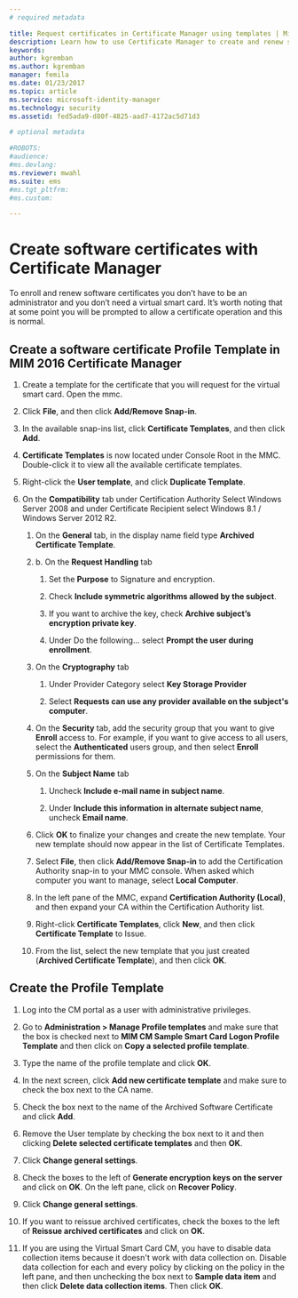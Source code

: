```yaml
---
# required metadata

title: Request certificates in Certificate Manager using templates | Microsoft Docs
description: Learn how to use Certificate Manager to create and renew software certificates with profile templates.
keywords:
author: kgremban
ms.author: kgremban
manager: femila
ms.date: 01/23/2017
ms.topic: article
ms.service: microsoft-identity-manager
ms.technology: security
ms.assetid: fed5ada9-d80f-4825-aad7-4172ac5d71d3

# optional metadata

#ROBOTS:
#audience:
#ms.devlang:
ms.reviewer: mwahl
ms.suite: ems
#ms.tgt_pltfrm:
#ms.custom:

---
```


# Create software certificates with Certificate Manager
To enroll and renew software certificates you don’t have to be an administrator and you don’t need a virtual smart card. It’s worth noting that at some point you will be prompted to allow a certificate operation and this is normal.

## Create a software certificate Profile Template in MIM 2016 Certificate Manager

1.  Create a template for the certificate that you will request for the virtual smart card. Open the mmc.

2.  Click **File**, and then click **Add/Remove Snap-in**.

3.  In the available snap-ins list, click **Certificate Templates**, and then click **Add**.

4.  **Certificate Templates** is now located under Console Root in the MMC. Double-click it to view all the available certificate templates.

5.  Right-click the **User template**, and click **Duplicate Template**.

6.  On the **Compatibility** tab under Certification Authority Select Windows Server 2008 and under Certificate Recipient select Windows 8.1 / Windows Server 2012 R2.

    1.  On the **General** tab, in the display name field type **Archived Certificate Template**.

    2.  b.	On the **Request Handling** tab

        1.  Set the **Purpose** to Signature and encryption.

        2.  Check **Include symmetric algorithms allowed by the subject**.

        3.  If you want to archive the key, check **Archive subject’s encryption private key**.

        4.  Under Do the following… select **Prompt the user during enrollment**.

    3.  On the **Cryptography** tab

        1.  Under Provider Category select **Key Storage Provider**

        2.  Select **Requests can use any provider available on the subject's computer**.

    4.  On the **Security** tab, add the security group that you want to give **Enroll** access to. For example, if you want to give access to all users, select the **Authenticated** users group, and then select **Enroll** permissions for them.

    5.  On the **Subject Name** tab

        1.  Uncheck **Include e-mail name in subject name**.

        2.  Under **Include this information in alternate subject name**, uncheck **Email name**.

    6.  Click **OK** to finalize your changes and create the new template. Your new template should now appear in the list of Certificate Templates.

    7.  Select **File**, then click **Add/Remove Snap-in** to add the Certification Authority snap-in to your MMC console. When asked which computer you want to manage, select **Local Computer**.

    8.  In the left pane of the MMC, expand **Certification Authority (Local)**, and then expand your CA within the Certification Authority list.

    9. Right-click **Certificate Templates**, click **New**, and then click **Certificate Template** to Issue.

    10. From the list, select the new template that you just created (**Archived Certificate Template**), and then click **OK**.

## Create the Profile Template

1.  Log into the CM portal as a user with administrative privileges.

2.  Go to **Administration &gt; Manage Profile templates** and make sure that the box is checked next to **MIM CM Sample Smart Card Logon Profile Template** and then click on **Copy a selected profile template**.

3.  Type the name of the profile template and click **OK**.

4.  In the next screen, click **Add new certificate template** and make sure to check the box next to the CA name.

5.  Check the box next to the name of the Archived Software Certificate and click **Add**.

6.  Remove the User template by checking the box next to it and then clicking **Delete selected certificate templates** and then **OK**.

7.  Click **Change general settings**.

8.  Check the boxes to the left of **Generate encryption keys on the server** and click on **OK**. On the left pane, click on **Recover Policy**.

9. Click **Change general settings**.

10. If you want to reissue archived certificates, check the boxes to the left of **Reissue archived certificates** and click on **OK**.

11. If you are using the Virtual Smart Card CM, you have to disable data collection items because it doesn't work with data collection on. Disable data collection for each and every policy by clicking on the policy in the left pane, and then unchecking the box next to **Sample data item** and then click **Delete data collection items**. Then click **OK**.
